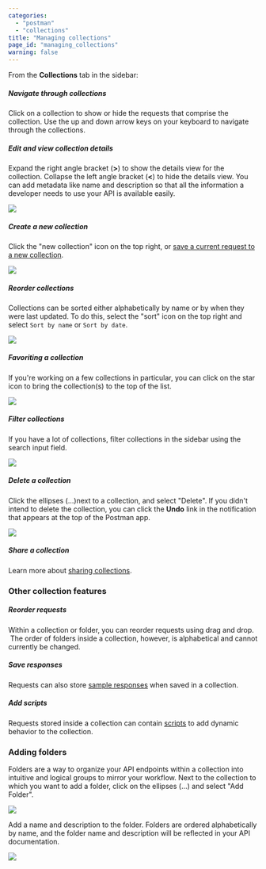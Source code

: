 ```yaml
---
categories:
  - "postman"
  - "collections"
title: "Managing collections"
page_id: "managing_collections"
warning: false
---
```



From the **Collections** tab in the sidebar:

##### **Navigate through collections**

Click on a collection to show or hide the requests that comprise the collection. Use the up and down arrow keys on your keyboard to navigate through the collections. 

##### **Edit and view collection details**

Expand the right angle bracket (**>**) to show the details view for the collection. Collapse the left angle bracket (**<**) to hide the details view. You can add metadata like name and description so that all the information a developer needs to use your API is available easily. 

![](https://s3.amazonaws.com/postman-static-getpostman-com/postman-docs/59154277.png)

##### **Create a new collection**

Click the "new collection" icon on the top right, or [save a current request to a new collection](/docs/postman/collections/creating_collections).

![](https://s3.amazonaws.com/postman-static-getpostman-com/postman-docs/59154223.png)

##### **Reorder collections**

Collections can be sorted either alphabetically by name or by when they were last updated. To do this, select the "sort" icon on the top right and select `Sort by name` or `Sort by date`. 

![](https://s3.amazonaws.com/postman-static-getpostman-com/postman-docs/59154251.png)

##### **Favoriting a collection**

If you're working on a few collections in particular, you can click on the star icon to bring the collection(s) to the top of the list.

![](https://s3.amazonaws.com/postman-static-getpostman-com/postman-docs/59154198.png)

##### **Filter collections**

If you have a lot of collections, filter collections in the sidebar using the search input field.  

![](https://s3.amazonaws.com/postman-static-getpostman-com/postman-docs/59154104.png)

##### **Delete a collection**

Click the ellipses (...)next to a collection, and select "Delete". If you didn't intend to delete the collection, you can click the **Undo** link in the notification that appears at the top of the Postman app.

![](https://s3.amazonaws.com/postman-static-getpostman-com/postman-docs/59154076.png)

##### **Share a collection** 

Learn more about [sharing collections](/docs/postman/collections/sharing_collections).

### Other collection features

##### **Reorder requests**

Within a collection or folder, you can reorder requests using drag and drop.  The order of folders inside a collection, however, is alphabetical and cannot currently be changed.  

##### **Save responses** 

Requests can also store [sample responses](/docs/postman/sending_api_requests/responses) when saved in a collection.

##### **Add scripts**

Requests stored inside a collection can contain [scripts](/docs/postman/scripts/intro_to_scripts) to add dynamic behavior to the collection.

### Adding folders

Folders are a way to organize your API endpoints within a collection into intuitive and logical groups to mirror your workflow. Next to the collection to which you want to add a folder, click on the ellipses (...) and select "Add Folder".

![](https://s3.amazonaws.com/postman-static-getpostman-com/postman-docs/59183806.png)

Add a name and description to the folder. Folders are ordered alphabetically by name, and the folder name and description will be reflected in your API documentation.

![](https://s3.amazonaws.com/postman-static-getpostman-com/postman-docs/59183817.png)
